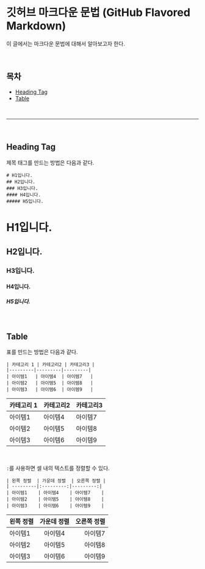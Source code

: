 # 깃허브 마크다운 문법 (GitHub Flavored Markdown)
이 글에서는 마크다운 문법에 대해서 알아보고자 한다.

&nbsp;

## 목차 
- [Heading Tag](#Heading-Tag)
- [Table](#table)

&nbsp;

---

&nbsp;

## Heading Tag 
제목 태그를 만드는 방법은 다음과 같다.
```
# H1입니다.
## H2입니다.
### H3입니다.
#### H4입니다.
##### H5입니다.
```
# H1입니다.
## H2입니다.
### H3입니다.
#### H4입니다.
##### H5입니다.

&nbsp;

## Table 
표를 만드는 방법은 다음과 같다. 
```
| 카테고리 1 | 카테고리2 | 카테고리3 |
|---------|---------|---------|
| 아이템1   | 아이템4  | 아이템7   |
| 아이템2   | 아이템5  | 아이템8   |
| 아이템3   | 아이템6  | 아이템9   |
```
| 카테고리 1 | 카테고리2 | 카테고리3 |
|---------|---------|---------|
| 아이템1   | 아이템4  | 아이템7   |
| 아이템2   | 아이템5  | 아이템8   |
| 아이템3   | 아이템6  | 아이템9   |

&nbsp;

``:``를 사용하면 셀 내의 텍스트를 정렬할 수 있다.

```
| 왼쪽 정렬  | 가운데 정렬  | 오른쪽 정렬 |
| ---------|:---------:|---------:|
| 아이템1    | 아이템4    | 아이템7    |
| 아이템2    | 아이템5    | 아이템8    |
| 아이템3    | 아이템6    | 아이템9    |
```

| 왼쪽 정렬  | 가운데 정렬  | 오른쪽 정렬 |
| ---------|:---------:|---------:|
| 아이템1    | 아이템4    | 아이템7    |
| 아이템2    | 아이템5    | 아이템8    |
| 아이템3    | 아이템6    | 아이템9    |